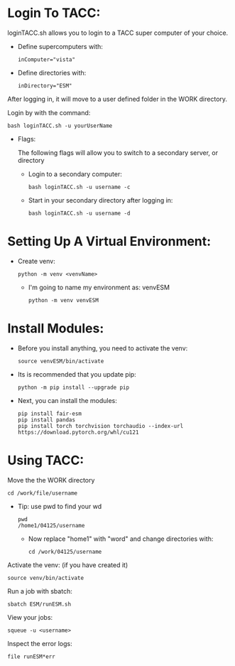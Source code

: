 # Login To TACC: 

loginTACC.sh allows you to login to a TACC super computer of your choice.

- Define supercomputers with:

      inComputer="vista"

- Define directories with:

      inDirectory="ESM"

After logging in, it will move to a user defined folder in the WORK directory.


Login by with the command: 

    bash loginTACC.sh -u yourUserName

- Flags:

  The following flags will allow you to switch to a secondary server, or directory

  - Login to a secondary computer:

        bash loginTACC.sh -u username -c

  - Start in your secondary directory after logging in:
  
        bash loginTACC.sh -u username -d

# Setting Up A Virtual Environment:

- Create venv:

      python -m venv <venvName>

  - I'm going to name my environment as: venvESM

        python -m venv venvESM

# Install Modules:

- Before you install anything, you need to activate the venv:

      source venvESM/bin/activate

- Its is recommended that you update pip:

      python -m pip install --upgrade pip

- Next, you can install the modules:
  
      pip install fair-esm
      pip install pandas
      pip install torch torchvision torchaudio --index-url https://download.pytorch.org/whl/cu121


# Using TACC:

Move the the WORK directory

    cd /work/file/username

- Tip: use pwd to find your wd

      pwd
      /home1/04125/username

  - Now replace "home1" with "word" and change directories with:

        cd /work/04125/username

Activate the venv: (if you have created it)

    source venv/bin/activate

Run a job with sbatch:

    sbatch ESM/runESM.sh

View your jobs:

    squeue -u <username>

Inspect the error logs:

    file runESM*err


